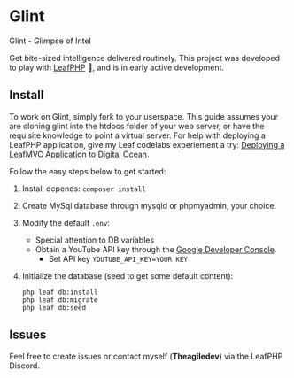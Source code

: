 # Glint

Glint - Glimpse of Intel

Get bite-sized intelligence delivered routinely. This project was developed to play with [LeafPHP](https://leafphp.dev/) 🍁, and is in early active development.

## Install

To work on Glint, simply fork to your userspace. This guide assumes your are cloning glint into the htdocs folder of your web server, or have the requisite knowledge to point a virtual server. For help with deploying a LeafPHP application, give my Leaf codelabs experiement a try: [Deploying a LeafMVC Application to Digital Ocean](https://codelabs.leafphp.dev/experiments/hosting/digitalocean/).

Follow the easy steps below to get started:

1. Install depends: ```composer install```
2. Create MySql database through mysqld or phpmyadmin, your choice.
3. Modify the default ```.env```:
    * Special attention to DB variables
    * Obtain a YouTube API key through the [Google Developer Console](https://console.cloud.google.com/apis/dashboard).
        * Set API key ```YOUTUBE_API_KEY=YOUR KEY```
4. Initialize the database (seed to get some default content):

    ```
    php leaf db:install
    php leaf db:migrate
    php leaf db:seed
    ```

## Issues

Feel free to create issues or contact myself (**Theagiledev**) via the LeafPHP Discord.